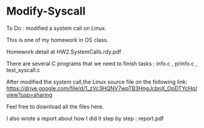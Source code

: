 # Modify-Syscall
To Do : modified a system call on Linux.

This is one of my homework in OS class.

Homework detail at HW2.SystemCalls.rdy.pdf

There are several C programs that we need to finish tasks : info.c , prinfo.c , test_syscall.c

After modified the system call,the Linux source file on the following link:
https://drive.google.com/file/d/1_zVc3HQNV7wpTB3HngJcbnX_OpDTYcHq/view?usp=sharing

Feel free to download all the files here.

I also wrote a report about how I did it step by step : report.pdf
